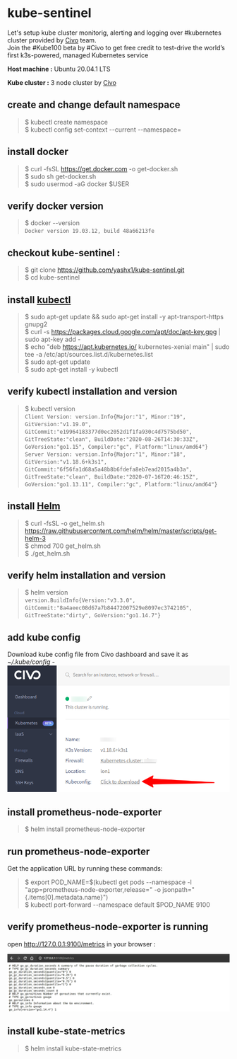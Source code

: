 # kube-sentinel

Let's setup kube cluster monitorig, alerting and logging over #kubernetes cluster provided by [Civo](https://www.civo.com/) team.   
Join the #Kube100 beta by #Civo to get free credit to test-drive the world’s first k3s-powered, managed Kubernetes service


**Host machine :** Ubuntu 20.04.1 LTS

**Kube cluster :** 3 node cluster by [Civo](https://www.civo.com/)

## create and change default namespace 
>$ kubectl create namespace <NAMESPACE>  
>$ kubectl config set-context --current --namespace=<NAMESPACE>
  
  
## install docker

>$ curl -fsSL https://get.docker.com -o get-docker.sh  
>$ sudo sh get-docker.sh  
>$ sudo usermod -aG docker $USER


## verify docker version

>$ docker --version  
`Docker version 19.03.12, build 48a66213fe`


## checkout kube-sentinel :

>$ git clone https://github.com/yashx1/kube-sentinel.git  
>$ cd kube-sentinel


## install [kubectl](https://kubernetes.io/docs/tasks/tools/install-kubectl/)

>$ sudo apt-get update && sudo apt-get install -y apt-transport-https gnupg2  
>$ curl -s https://packages.cloud.google.com/apt/doc/apt-key.gpg | sudo apt-key add -  
>$ echo "deb https://apt.kubernetes.io/ kubernetes-xenial main" | sudo tee -a /etc/apt/sources.list.d/kubernetes.list  
>$ sudo apt-get update  
>$ sudo apt-get install -y kubectl


## verify kubectl installation and version

>$ kubectl version  
`Client Version: version.Info{Major:"1", Minor:"19", GitVersion:"v1.19.0", GitCommit:"e19964183377d0ec2052d1f1fa930c4d7575bd50", GitTreeState:"clean", BuildDate:"2020-08-26T14:30:33Z", GoVersion:"go1.15", Compiler:"gc", Platform:"linux/amd64"}
Server Version: version.Info{Major:"1", Minor:"18", GitVersion:"v1.18.6+k3s1", GitCommit:"6f56fa1d68a5a48b8b6fdefa8eb7ead2015a4b3a", GitTreeState:"clean", BuildDate:"2020-07-16T20:46:15Z", GoVersion:"go1.13.11", Compiler:"gc", Platform:"linux/amd64"}
`

## install [Helm](https://helm.sh/docs/intro/install/)

>$ curl -fsSL -o get_helm.sh https://raw.githubusercontent.com/helm/helm/master/scripts/get-helm-3  
>$ chmod 700 get_helm.sh  
>$ ./get_helm.sh 


## verify helm installation and version

>$ helm version   
`version.BuildInfo{Version:"v3.3.0", GitCommit:"8a4aeec08d67a7b84472007529e8097ec3742105", GitTreeState:"dirty", GoVersion:"go1.14.7"}`


## add kube config 

Download kube config file from Civo dashboard and save it as _~/.kube/config_ -
![alt text](https://github.com/yashx1/kube-sentinel/raw/master/civo-dashboard.png "civo dashboard")


## install prometheus-node-exporter
>$ helm install <NAME-SPACE> prometheus-node-exporter 

## run prometheus-node-exporter

Get the application URL by running these commands:

>$ export POD_NAME=$(kubectl get pods --namespace <NAMESPACE> -l "app=prometheus-node-exporter,release=<NAME-SPACE>" -o jsonpath="{.items[0].metadata.name}")  
>$ kubectl port-forward --namespace default $POD_NAME 9100


## verify prometheus-node-exporter is running

open http://127.0.0.1:9100/metrics in your browser :

![alt text](https://github.com/yashx1/kube-sentinel/blob/master/node_exporter%20metrics.png "node_exporter metrics.png")


## install kube-state-metrics

>$ helm install <NAMESPACE> kube-state-metrics
